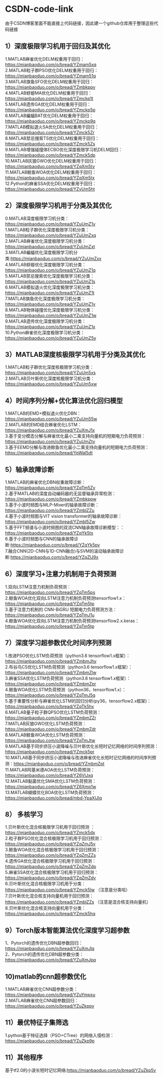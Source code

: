# CSDN-code-link
由于CSDN博客里面不能直接上代码链接，因此建一个github仓库用于整理这些代码链接


1）深度极限学习机用于回归及其优化
----
1.MATLAB麻雀优化DELM权重用于回归：https://mianbaoduo.com/o/bread/YZmam5xq  
2.MATLAB粒子群PSO优化DELM权重用于回归：https://mianbaoduo.com/o/bread/YZmam51q  
3.MATLAB旗鱼SFO优化DELM权重用于回归：https://mianbaoduo.com/o/bread/YZmbkppv  
4.MATLAB蜉蝣MA优化DELM权重用于回归： https://mianbaoduo.com/o/bread/YZmckp1t  
5.MATLAB遗传GA优化DELM权重用于回归：https://mianbaoduo.com/o/bread/YZmckp5p  
6.MATLAB蝙蝠BAT优化DELM权重用于回归：https://mianbaoduo.com/o/bread/YZmckp9q  
7.MATLAB模拟退火SA优化DELM权重用于回归：https://mianbaoduo.com/o/bread/YZmck5Zr  
8.MATLAB禁忌搜索TS优化DELM权重用于回归：https://mianbaoduo.com/o/bread/YZmck5Zs  
9.MATLAB增强碰撞体ECBO优化深度极限学习机DELM回归：https://mianbaoduo.com/o/bread/YZmck5dp  
10.MATLAB灰狼GWO优化DELM权重用于回归：https://mianbaoduo.com/o/bread/YZqXm5tv  
11.MATLAB鲸鱼WOA优化DELM权重用于回归：https://mianbaoduo.com/o/bread/YZqXm5tx  
12.Python的麻雀SSA优化DELM权重用于回归：https://mianbaoduo.com/o/bread/YZyUm5ht

2）深度极限学习机用于分类及其优化
----
0.MATLAB深度极限学习机分类：https://mianbaoduo.com/o/bread/YZuUmZ1y  
1.MATLAB粒子群优化深度极限学习机分类：https://mianbaoduo.com/o/bread/YZuUmZxq  
2.MATLAB麻雀优化深度极限学习机分类：https://mianbaoduo.com/o/bread/YZuUmZxt  
3.MATLAB蝙蝠优化深度极限学习机分类:https://mianbaoduo.com/o/bread/YZuUmZxx  
4.MATLAB蜉蝣优化深度极限学习机分类：https://mianbaoduo.com/o/bread/YZuUmZ1q  
5.MATLAB禁忌搜索优化深度极限学习机分类：https://mianbaoduo.com/o/bread/YZuUmZ1s  
6.MATLAB模拟退火优化深度极限学习机分类：https://mianbaoduo.com/o/bread/YZuUmZ1t  
7.MATLAB旗鱼优化深度极限学习机分类：https://mianbaoduo.com/o/bread/YZuUmZ1v  
8.MATLAB物体碰撞优化深度极限学习机分类：https://mianbaoduo.com/o/bread/YZuUmZ1w  
9.MATLAB遗传优化深度极限学习机分类：https://mianbaoduo.com/o/bread/YZuUmZ1x  
10.Python麻雀优化深度极限学习机分类：https://mianbaoduo.com/o/bread/YZuUmZ5y  


3）MATLAB深度核极限学习机用于分类及其优化
----
1.MATLAB粒子群优化深度核极限学习机分类：https://mianbaoduo.com/o/bread/YZuUm5xs  
2.MATLAB贝叶斯优化深度核极限学习机分类：https://mianbaoduo.com/o/bread/YZuUm5xw  


4）时间序列分解+优化算法优化回归模型
------
1.MATLAB的EMD+模拟退火优化DBN：https://mianbaoduo.com/o/bread/YZuUm55w  
2.MATLAB的EMD结合麻雀优化LSTM：https://mianbaoduo.com/o/bread/YZuXmJ1x  
3.基于变分模态分解与麻雀优化最小二乘支持向量机的短期电力负荷预测：https://mianbaoduo.com/o/bread/YZuUmZty  
3.基于EEMD分解与改进鲸鱼优化最小二乘支持向量机的短期电力负荷预测：https://mianbaoduo.com/o/bread/YpWal5dt  


5）轴承故障诊断
--------
1.MATLAB的麻雀优化DBN权重故障诊断：https://mianbaoduo.com/o/bread/YZqTm5Zy  
2.基于MATLAB的深度自动编码器的无监督轴承异常检测：https://mianbaoduo.com/o/bread/YZmbkppw  
3.基于小波时频图与MLP-Mixer的轴承故障诊断：https://mianbaoduo.com/o/bread/YZmblZZu  
4.基于小波时频图与VIT vision transformer的轴承故障诊断：https://mianbaoduo.com/o/bread/YZmbl5Zw  
5.基于FFT频谱与小波时频图的双流CNN轴承故障诊断模型：：https://mianbaoduo.com/o/bread/YZqYk5tx  
6.基于小波时频图与CNN的轴承故障诊断:https://mianbaoduo.com/o/bread/YZqYk5pv  
7.融合CNN(2D-CNN与1D-CNN融合)与SVM的滚动轴承故障诊断:https://mianbaoduo.com/o/bread/YZqZlJ9x  


6）深度学习+注意力机制用于负荷预测
--------
1.双向LSTM注意力机制负荷预测：https://mianbaoduo.com/o/bread/YZqTm5ps  
2.鲸鱼WOA优化双向LSTM注意力机制负荷预测tensorflow1.x：https://mianbaoduo.com/o/bread/YZqTm5tp  
3.基于注意力机制的 CNN-BiGRU 短期电力负荷预测方法：https://mianbaoduo.com/o/bread/YZqTmJ1u  
4.鲸鱼WOA优化双向LSTM注意力机制负荷预测tensorflow2.x.keras：https://mianbaoduo.com/o/bread/YZqTm5tp    


7）深度学习超参数优化时间序列预测
--------
1.改进PSO优化LSTM负荷预测（python3.6 tensorflow1.x框架）：https://mianbaoduo.com/o/bread/YZmbmJhy  
2.布谷鸟CS优化LSTM负荷预测（python3.6  tensorflow1.x框架）：https://mianbaoduo.com/o/bread/YZmbmZlw  
3.麻雀SSA优化LSTM负荷预测（python3.6  tensorflow1.x框架）：https://mianbaoduo.com/o/bread/YZmbmZpr  
4.鲸鱼WOA优化LSTM负荷预测（python36，tensorflow1.x）：https://mianbaoduo.com/o/bread/YZqTmJ5q  
5.基于重要性分析与麻雀优化LSTM的回归分析(py36，tensorflow2.x框架)： https://mianbaoduo.com/o/bread/YZqTk5hx  
6.MATLAB量子粒子群QPSO优化LSTM负荷预测：https://mianbaoduo.com/o/bread/YZmbmZZr  
7.MATLAB灰狼GWO优化LSTM负荷预测：https://mianbaoduo.com/o/bread/YZmbmZdr  
8.MATLAB鲸鱼WOA优化LSTM负荷预测：https://mianbaoduo.com/o/bread/YZqTmJtw  
9.MATLAB基于同步挤压小波降噪与贝叶斯优化长短时记忆网络的时间序列预测：https://mianbaoduo.com/o/bread/YZmck5pr  
10.MATLAB基于同步挤压小波降噪与改进麻雀优化长短时记忆网络的时间序列预测：https://mianbaoduo.com/o/bread/YZmbmZpt  
11.MATLAB阿基米德AOA优化LSTM负荷预测：https://mianbaoduo.com/o/bread/YZ6VlJxq    
12.MATLAB黏菌优化SMA优化LSTM负荷预测：https://mianbaoduo.com/o/bread/YZ6Xmp1w  
13.MATLAB蝴蝶优化BOA优化LSTM负荷预测：https://mianbaoduo.com/o/bread/mbd-YpaXlJlq  

8） 多核学习
--------
1.贝叶斯优化混合核极限学习机用于回归预测 ：https://mianbaoduo.com/o/bread/YZmck5dx  
2.粒子群PSO优化混合核极限学习机用于回归预测：https://mianbaoduo.com/o/bread/YZqZmJ5v  
3.鲸鱼WOA优化混合核极限学习机用于回归预测：https://mianbaoduo.com/o/bread/YZqZmZZs  
4.遗传GA优化混合核极限学习机用于回归预测：https://mianbaoduo.com/o/bread/YZqZmZdp  
5.麻雀SSA优化混合核极限学习机用于回归预测：https://mianbaoduo.com/o/bread/YZqZmZdv   
6.贝叶斯优化混合核极限学习机用于分类：https://mianbaoduo.com/o/bread/YZmck5lw （注意是分类哈）  
7.贝叶斯优化混合核支持向量机用于回归预测：https://mianbaoduo.com/o/bread/YZmblZZs （注意是混合核支持向量机）  
8.贝叶斯优化混合核支持向量机用于分类：https://mianbaoduo.com/o/bread/YZmck5hq  

9）Torch版本智能算法优化深度学习超参数
-------
1、Pytorch的遗传优化DBN超参数回归：https://mianbaoduo.com/o/bread/YZuXmJlq  
2、Pytorch的遗传优化DBN超参数分类：https://mianbaoduo.com/o/bread/YZuXmJpq  

10)matlab的cnn超参数优化
---------
1.MATLAB麻雀优化CNN超参数分类：https://mianbaoduo.com/o/bread/YZuYmpxu  
2.MATLAB麻雀优化CNN超参数回归：https://mianbaoduo.com/o/bread/YZuZkppy  

11）最优特征子集筛选
---
1.python基于特征选择（PSO+CTree）的网络入侵检测：https://mianbaoduo.com/o/bread/YZuZkp9p  

11）其他程序
----
基于tf2.0的小波长短时记忆网络:https://mianbaoduo.com/o/bread/YZuZkp5v  

